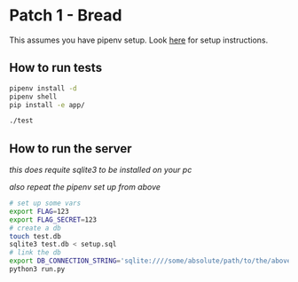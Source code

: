 # Patch 1 - Bread

This assumes you have pipenv setup. Look [here](https://github.com/pypa/pipenv) for setup instructions.

## How to run tests

```bash
pipenv install -d
pipenv shell
pip install -e app/

./test
```

## How to run the server

_this does requite sqlite3 to be installed on your pc_

_also repeat the pipenv set up from above_

```bash
# set up some vars
export FLAG=123
export FLAG_SECRET=123
# create a db 
touch test.db
sqlite3 test.db < setup.sql
# link the db
export DB_CONNECTION_STRING='sqlite:////some/absolute/path/to/the/above/test.db'
python3 run.py
```
